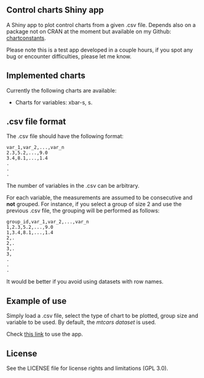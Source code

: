 ## Control charts Shiny app

A Shiny app to plot control charts from a given .csv file. Depends also on a package not on CRAN at the moment but available on my Github: [chartconstants](https://github.com/mick001/chartconstants).

Please note this is a test app developed in a couple hours, if you spot any bug or encounter difficulties, please let me know.

## Implemented charts
Currently the following charts are available:

- Charts for variables: xbar-s, s.

## .csv file format
The .csv file should have the following format:

    var_1,var_2,...,var_n
    2.3,5.2,...,9.0
    3.4,8.1,...,1.4
    .
    .
    .

The number of variables in the .csv can be arbitrary.

For each variable, the measurements are assumed to be consecutive and **not** grouped. For instance, if you select a group of size 2 and use the previous .csv file, the grouping will be performed as follows:

    group_id,var_1,var_2,...,var_n
    1,2.3,5.2,...,9.0
    1,3.4,8.1,...,1.4
    2,.
    2,.
    3,.
    3,
    .
    .
    .

It would be better if you avoid using datasets with row names.

## Example of use
Simply load a .csv file, select the type of chart to be plotted, group size and variable to be used. By default, the *mtcars dataset* is used.

Check [this link](https://michy-apps.shinyapps.io/control_charts/) to use the app.

## License
See the LICENSE file for license rights and limitations (GPL 3.0).
